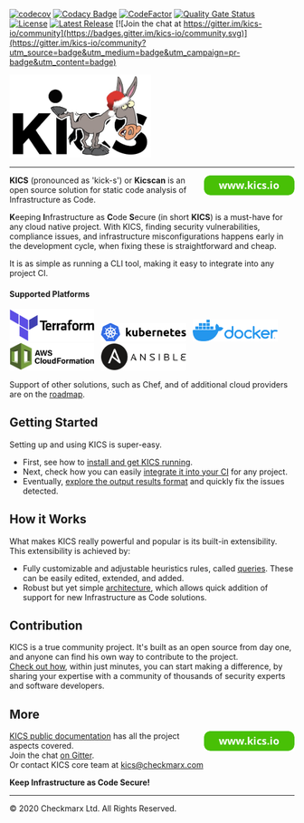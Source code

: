 [![codecov](https://codecov.io/gh/Checkmarx/kics/branch/master/graph/badge.svg?token=SN0NO4H46G)](https://codecov.io/gh/Checkmarx/kics)
[![Codacy Badge](https://app.codacy.com/project/badge/Grade/ceddb5b1b37d4edfa56440842c6248a4)](https://www.codacy.com/gh/Checkmarx/kics/dashboard?utm_source=github.com&amp;utm_medium=referral&amp;utm_content=Checkmarx/kics&amp;utm_campaign=Badge_Grade)
[![CodeFactor](https://www.codefactor.io/repository/github/checkmarx/kics/badge)](https://www.codefactor.io/repository/github/checkmarx/kics)
[![Quality Gate Status](https://sonarcloud.io/api/project_badges/measure?project=Checkmarx_kics&metric=alert_status)](https://sonarcloud.io/dashboard?id=Checkmarx_kics)
[![License](https://img.shields.io/badge/License-Apache%202.0-blue.svg)](https://opensource.org/licenses/Apache-2.0)
[![Latest Release](https://img.shields.io/github/v/release/checkmarx/kics)](https://github.com/checkmarx/kics/releases) 
[![Join the chat at https://gitter.im/kics-io/community](https://badges.gitter.im/kics-io/community.svg)](https://gitter.im/kics-io/community?utm_source=badge&utm_medium=badge&utm_campaign=pr-badge&utm_content=badge)


<img alt="KICS - Keep Infrastructure as Code Secure" src="docs/img/logo/xmas-donkey.png" width="250">  

---

<a href="https://www.kics.io" title="www.kics.io"><img src="docs/img/button_www-kics-io.png" align="right"></a>

**KICS** (pronounced as 'kick-s') or **Kicscan** is an open source solution for static code analysis of Infrastructure as Code.

**K**eeping **I**nfrastructure as **C**ode **S**ecure (in short **KICS**) is a must-have for any cloud native project. With KICS, finding security vulnerabilities, compliance issues, and infrastructure misconfigurations happens early in the development cycle, when fixing these is straightforward and cheap.

It is as simple as running a CLI tool, making it easy to integrate into any project CI.

#### Supported Platforms

<img alt="Terraform" src="docs/img/logo-terraform.png" width="150">&nbsp;&nbsp;&nbsp;<img alt="Kubernetes" src="docs/img/logo-k8s.png" width="150">&nbsp;&nbsp;&nbsp;<img alt="Docker" src="docs/img/logo-docker.png" width="150">&nbsp;&nbsp;&nbsp;<img alt="CloudFormation" src="docs/img/logo-cf.png" width="150">&nbsp;&nbsp;&nbsp;<img alt="Ansible" src="docs/img/logo-ansible.png" width="150">

Support of other solutions, such as Chef, and of additional cloud providers are on the [roadmap](docs/roadmap.md).


## Getting Started

Setting up and using KICS is super-easy.

- First, see how to [install and get KICS running](docs/getting-started.md).
- Next, check how you can easily [integrate it into your CI](docs/integrations.md) for any project.
- Eventually, [explore the output results format](docs/results.md) and quickly fix the issues detected.

## How it Works

What makes KICS really powerful and popular is its built-in extensibility. This extensibility is achieved by:

- Fully customizable and adjustable heuristics rules, called [queries](docs/queries.md). These can be easily edited, extended, and added.
- Robust but yet simple [architecture](docs/architecture.md), which allows quick addition of support for new Infrastructure as Code solutions.

## Contribution

KICS is a true community project. It's built as an open source from day one, and anyone can find his own way to contribute to the project.  
[Check out how](docs/CONTRIBUTING.md), within just minutes, you can start making a difference, by sharing your expertise with a community of thousands of security experts and software developers.

## More

<a href="https://www.kics.io" title="www.kics.io"><img src="docs/img/button_www-kics-io.png" align="right"></a>

[KICS public documentation](https://docs.kics.io/) has all the project aspects covered.  
Join the chat [on Gitter](https://gitter.im/kics-io/community).  
Or contact KICS core team at [kics@checkmarx.com](mailto:kics@checkmarx.com)

**Keep Infrastructure as Code Secure!**

---

&copy; 2020 Checkmarx Ltd. All Rights Reserved.
